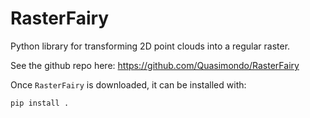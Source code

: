 # RasterFairy

Python library for transforming 2D point clouds into a regular raster.

See the github repo here: https://github.com/Quasimondo/RasterFairy

Once `RasterFairy` is downloaded, it can be installed with:

```python
pip install .
```
